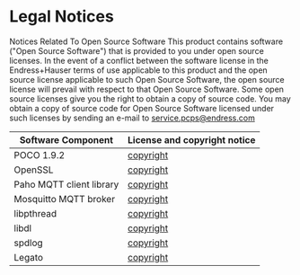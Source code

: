 # Legal Notices
Notices Related To Open Source Software
This product contains software ("Open Source Software") that is provided to you under open source licenses. In the event of a conflict between the software license in the Endress+Hauser terms of use applicable to this product and the open source license applicable to such Open Source Software, the open source license will prevail with respect to that Open Source Software. Some open source licenses give you the right to obtain a copy of source code. You may obtain a copy of source code for Open Source Software licensed under such licenses by sending an e-mail to service.pcps@endress.com

Software Component | License and copyright notice
------------ | -------------
POCO 1.9.2 | [copyright](copyright_poco.txt)
OpenSSL | [copyright](apache-license-2.0.txt)
Paho MQTT client library | [copyright](copyright_eclipse.html)
Mosquitto MQTT broker| [copyright]()
libpthread| [copyright](gpl-3.0.txt)
libdl | [copyright](copyright_libdl.txt)
spdlog| [copyright](copyright_spdlog.txt)
Legato| [copyright](MozillaPublicLicenseVersion2.txt)
